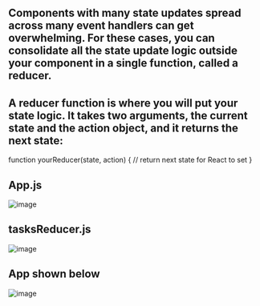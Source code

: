 ## Components with many state updates spread across many event handlers can get overwhelming. For these cases, you can consolidate all the state update logic outside your component in a single function, called a reducer.
## A reducer function is where you will put your state logic. It takes two arguments, the current state and the action object, and it returns the next state: 
function yourReducer(state, action) {
  // return next state for React to set
}
## App.js
![image](https://github.com/JoeSchmitt-2/reducer/assets/84737443/aaae2026-8aad-4df7-b66e-68191986d02f)
## tasksReducer.js
![image](https://github.com/JoeSchmitt-2/reducer/assets/84737443/f6fad655-8f69-492b-acf3-120d9282e1a4)
## App shown below
![image](https://github.com/JoeSchmitt-2/reducer/assets/84737443/f56fdf4a-14d3-42ac-b042-5b6cb51b4ccf)
